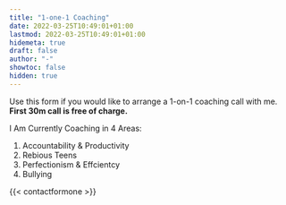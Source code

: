 ```yaml
---
title: "1-one-1 Coaching"
date: 2022-03-25T10:49:01+01:00
lastmod: 2022-03-25T10:49:01+01:00
hidemeta: true 
draft: false
author: "-"
showtoc: false
hidden: true
---
```

Use this form if you would like to arrange a 1-on-1 coaching call with me. 
**First 30m call is free of charge.**

I Am Currently Coaching in 4 Areas:
1) Accountability & Productivity
2) Rebious Teens
3) Perfectionism & Effcientcy 
4) Bullying 

{{< contactformone >}}

